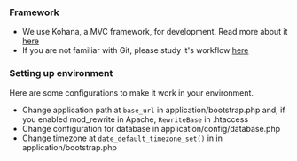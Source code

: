 ### Framework ###

- We use Kohana, a MVC framework, for development. Read more about it [here](http://kohanaframework.org)
- If you are not familiar with Git, please study it's workflow [here](http://git-scm.com)

### Setting up environment ###

Here are some configurations to make it work in your environment.

- Change application path at `base_url` in application/bootstrap.php and, if you enabled mod_rewrite in Apache, `RewriteBase` in .htaccess
- Change configuration for database in application/config/database.php
- Change timezone at `date_default_timezone_set()` in in application/bootstrap.php